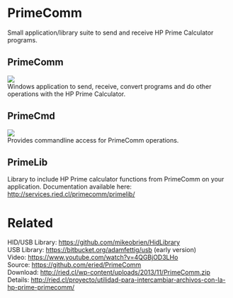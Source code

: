 PrimeComm
=========

Small application/library suite to send and receive HP Prime Calculator programs.

PrimeComm
---------
<img src=http://content.screencast.com/users/erwinried/folders/Jing/media/e488be73-c0ed-4e80-ba96-43c48aaecd35/2013-12-03_0232.png /><br>
Windows application to send, receive, convert programs and do other operations with the HP Prime Calculator.

PrimeCmd
--------
<img src=http://content.screencast.com/users/erwinried/folders/Jing/media/d0cd4317-e707-45ec-ac81-425915332bba/2013-12-03_0229.png /><br>
Provides commandline access for PrimeComm operations.

PrimeLib
--------
Library to include HP Prime calculator functions from PrimeComm on your application. Documentation available here: http://services.ried.cl/primecomm/primelib/


Related
=======
HID/USB Library: https://github.com/mikeobrien/HidLibrary <br>
USB Library: https://bitbucket.org/adamfettig/usb (early version) <br>
Video: https://www.youtube.com/watch?v=4QGBjOD3LHo <br>
Source: https://github.com/eried/PrimeComm <br>
Download: http://ried.cl/wp-content/uploads/2013/11/PrimeComm.zip <br> 
Details: http://ried.cl/proyecto/utilidad-para-intercambiar-archivos-con-la-hp-prime-primecomm/
